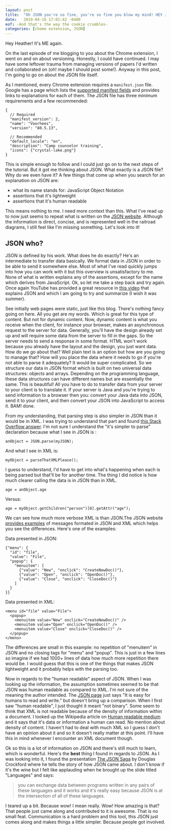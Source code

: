 ```yaml
---
layout: post
title:  "Oh JSON you're so fine, you're so fine you blow my mind! HEY JSON!"
date:   2019-04-16 17:01:42 -0400
eof: -And that's the way the cookie crumbles-
categories: [chome extension, JSON]
---
```


Hey Heather! It's ME again.

On the last episode of me blogging to you about the Chrome extension, I went on
and on about versioning. Honestly, I could have continued. I may have some
leftover trauma from managing versions of papers I'd written and collaborated on
(oh! maybe I should post some!). Anyway in this post, I'm going to go on about
the JSON file itself.

As I mentioned, every Chrome extension requires a `manifest.json` file. Google
has a page which lists the [supported manifest fields][google-manifest] and
provides links to explanations for each of them. The JSON file has three minimum
requirements and a few recommended: 

```
{
  // Required
  "manifest_version": 2,
  "name": "Voorhees",
  "version": "80.5.13", 
  
  // Recommended
  "default_locale": "en",
  "description": "Camp counselor training",
  "icons": {"crystal-lake.png"}
}
```

This is simple enough to follow and I could just go on to the next steps of the
tutorial. But it got me thinking about JSON. What exactly is a JSON file? Why do
we even have it? A few things that come up when you search for an explanation on
JSON are:

- what its name stands for: JavaScript Object Notation 
- assertions that it's lightweight
- assertions that it's human readable

This means nothing to me. I need more context than this. What I've read up to
now just seems to repeat what is written on the [JSON website][json]. Although
the information is direct, concise, and is represented well in the railroad
diagrams, I still feel like I'm missing something. Let's look into it!

## JSON who?

JSON is defined by his work. What does he do exactly? He's an intermediate to
transfer data basically. We format data in JSON in order to be able to send it
somewhere else. Most of what I've read quickly jumps into how you can work with
it but this overview is unsatisfactory to me. None of what is written explains
any of the assertions, except for the name which derives from JavaScript. Ok, so
let me take a step back and try again. Once again YouTube has provided a great
resource in [this video][YT-json-navin] that explains JSON and which I am going
to try and summarize (I wish it was summer). 

See initially web pages were static, just like this blog. There's nothing fancy
going on here. All you get are my words. Which is great for this type of
content. But not for dynamic content. Now, dynamic content is what you receive
when the client, for instance your browser, makes an asynchronous request to
the server for data. Generally, you'll have the design already set up and will
require some data from the server to fill in the gaps. So the server needs to
send a response in some format. HTML won't work because you already have the
layout and the design, you just want data. How do we go about that? Well plain
text is an option but how are you going to manage that? How will you place the
data where it needs to go if you're not able to parse it adequately? It would be
super complicated. So we structure our data in JSON format which is built on two
universal data structures: objects and arrays. Depending on the programming
language, these data structures can have different names but are essentially the
same. This is beautiful! All you have to do to transfer data from your server to
your client is to translate it. If your server is Java and you're trying to send
information to a browser then you: convert your Java data into JSON, send it to
your client, and then convert your JSON into JavaScript to access it. BAM! done.

From my understanding, that parsing step is also simpler in JSON than it would
be in XML. I was trying to understand that part and found [this Stack Overflow
answer][SO-json-xml-comparison]. I'm not sure I understand the "it's simpler to
parse" declaration because what I see in JSON is : 

`anObject = JSON.parse(myJSON);`

And what I see in XML is:

`myObject = parseThatXMLPlease();`

I guess to understand, I'd have to get into what's happening when each is being
parsed but that'll be for another time. The thing I did notice is how much
clearer calling the data is in JSON than in XML.

`age = anObject.age`

Versus:

`age = myObject.getChildren("person")[0].getAttr("age");`

We can see how much more verbose XML is than JSON.The JSON website [provides
examples][json-example] of messages formated in JSON and XML which helps you see
the differences. Here's one of the examples: 

Data presented in JSON: 
```
{"menu": {
  "id": "file",
  "value": "File",
  "popup": {
    "menuitem": [
      {"value": "New", "onclick": "CreateNewDoc()"},
      {"value": "Open", "onclick": "OpenDoc()"},
      {"value": "Close", "onclick": "CloseDoc()"}
    ]
  }
}}
```
Data presented in XML:
```
<menu id="file" value="File">
  <popup>
    <menuitem value="New" onclick="CreateNewDoc()" />
    <menuitem value="Open" onclick="OpenDoc()" />
    <menuitem value="Close" onclick="CloseDoc()" />
  </popup>
</menu>

```

The differences are small in this example: no repetition of "menuitem" in JSON
and no closing tags for "menu" and "popup". This is just in a few lines so
imagine if we had 1000+ lines of data how much more repetition there would be. I
would guess that this is one of the things that makes JSON lightweight and it
probably helps with the parsing too.

Now in regards to the "human readable" aspect of JSON. When I was looking up the
information, the assumption sometimes seemed to be that JSON was human readable
as compared to XML. I'm not sure of the meaning the author intended. The [JSON
page][json] just says "It is easy for humans to read and write." but doesn't
bring up a comparison. When I first saw "human readable", I just thought it
meant "not binary". Some seem to think that XML is not readable because of the
density of information within a document. I looked up the Wikipedia article
on [Human readable medium][wiki-human-readable] and it says that it's data or
information a human can read. No mention about density of content. I haven't had
to deal with much XML so I guess I don't have an opinion about it and so it
doesn't really matter at this point. I'll have this in mind whenever I encounter
an XML document though.

Ok so this is a lot of information on JSON and there's still much to learn,
which is wonderful. Here's the **best** thing I found in regards to JSON. As I
was looking into it, I found the presentation [The JSON Saga][vimeo-json-saga]
by Douglas Crockford where he tells the story of how JSON came about. I don't
know if it's the wine but I felt like applauding when he brought up the slide
titled "Languages" and says: 

>you can exchange data between programs written in any pairs of these languages
>and it works and it's really easy because JSON is at the intersection of all of
>these languages.

I teared up a bit. Because wow! I mean really. Wow! How amazing is that? That
people just came along and contributed to it is awesome. That is no small feat.
Communication is a hard problem and this tool, this JSON just comes along and
makes things a little simpler. Because people got involved.

[google-manifest]: https://developer.chrome.com/extensions/manifest
[json]: https://www.json.org/
[YT-json-navin]: https://www.youtube.com/watch?v=JuFdz8f-cT4a
[SO-json-xml-comparison]: https://stackoverflow.com/a/4862530
[json-example]: http://json.org/example.html
[wiki-human-readable]: https://en.wikipedia.org/wiki/Human-readable_medium
[vimeo-json-saga]: https://vimeo.com/8692019
